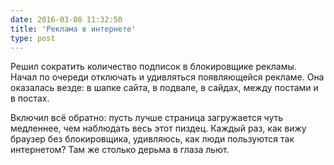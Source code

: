 ```yaml
---
date: 2016-03-08 11:32:50
title: 'Реклама в интернете'
type: post
---
```


Решил сократить количество подписок в блокировщике рекламы. Начал по очереди отключать и удивляться
появляющейся рекламе. Она оказалась везде: в шапке сайта, в подвале, в сайдах, между постами и в
постах.

Включил всё обратно: пусть лучше страница загружается чуть медленнее, чем наблюдать весь этот
пиздец. Каждый раз, как вижу браузер без блокировщика, удивляюсь, как люди пользуются так
интернетом? Там же столько дерьма в глаза льют.
